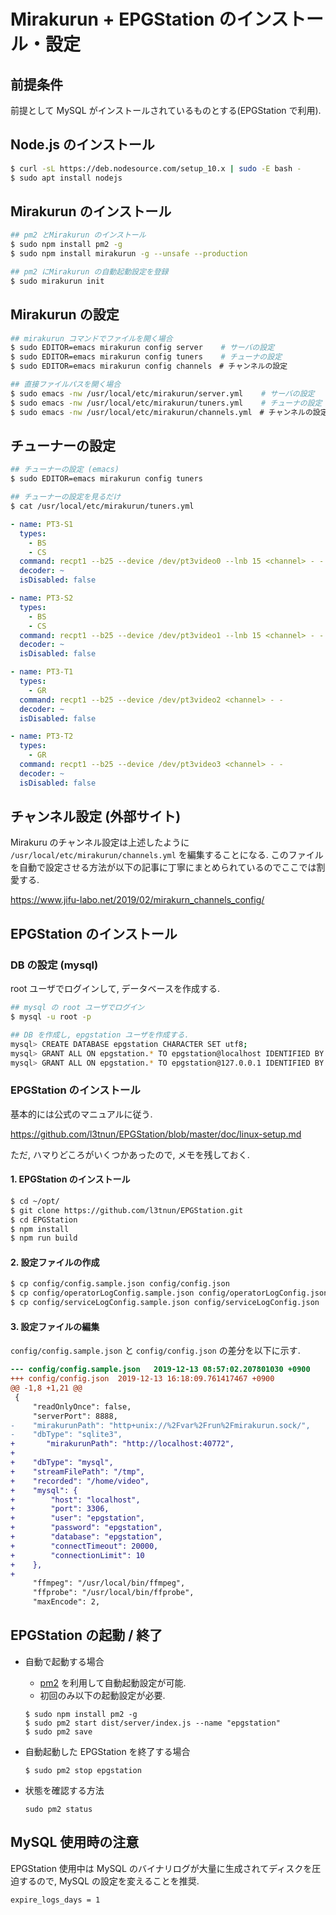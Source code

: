 # Mirakurun + EPGStation のインストール・設定

## 前提条件
前提として MySQL がインストールされているものとする(EPGStation で利用).


## Node.js のインストール
```bash
$ curl -sL https://deb.nodesource.com/setup_10.x | sudo -E bash -
$ sudo apt install nodejs
```

## Mirakurun のインストール
```bash
## pm2 とMirakurun のインストール
$ sudo npm install pm2 -g
$ sudo npm install mirakurun -g --unsafe --production

## pm2 にMirakurun の自動起動設定を登録
$ sudo mirakurun init
```

## Mirakurun の設定
```bash
## mirakurun コマンドでファイルを開く場合
$ sudo EDITOR=emacs mirakurun config server    # サーバの設定
$ sudo EDITOR=emacs mirakurun config tuners    # チューナの設定
$ sudo EDITOR=emacs mirakurun config channels　# チャンネルの設定

## 直接ファイルパスを開く場合
$ sudo emacs -nw /usr/local/etc/mirakurun/server.yml    # サーバの設定
$ sudo emacs -nw /usr/local/etc/mirakurun/tuners.yml    # チューナの設定
$ sudo emacs -nw /usr/local/etc/mirakurun/channels.yml　# チャンネルの設定
```

## チューナーの設定
```bash
## チューナーの設定 (emacs)
$ sudo EDITOR=emacs mirakurun config tuners

## チューナーの設定を見るだけ
$ cat /usr/local/etc/mirakurun/tuners.yml
```
```yaml
- name: PT3-S1
  types:
    - BS
    - CS
  command: recpt1 --b25 --device /dev/pt3video0 --lnb 15 <channel> - -
  decoder: ~
  isDisabled: false

- name: PT3-S2
  types:
    - BS
    - CS
  command: recpt1 --b25 --device /dev/pt3video1 --lnb 15 <channel> - -
  decoder: ~
  isDisabled: false

- name: PT3-T1
  types:
    - GR
  command: recpt1 --b25 --device /dev/pt3video2 <channel> - -
  decoder: ~
  isDisabled: false

- name: PT3-T2
  types:
    - GR
  command: recpt1 --b25 --device /dev/pt3video3 <channel> - -
  decoder: ~
  isDisabled: false
```

## チャンネル設定 (外部サイト)
Mirakuru のチャンネル設定は上述したように `/usr/local/etc/mirakurun/channels.yml` を編集することになる.
このファイルを自動で設定させる方法が以下の記事に丁寧にまとめられているのでここでは割愛する.

https://www.jifu-labo.net/2019/02/mirakurn_channels_config/


## EPGStation のインストール

### DB の設定 (mysql)
root ユーザでログインして, データベースを作成する.

```bash
## mysql の root ユーザでログイン
$ mysql -u root -p

## DB を作成し, epgstation ユーザを作成する.
mysql> CREATE DATABASE epgstation CHARACTER SET utf8;
mysql> GRANT ALL ON epgstation.* TO epgstation@localhost IDENTIFIED BY 'epgstation';
mysql> GRANT ALL ON epgstation.* TO epgstation@127.0.0.1 IDENTIFIED BY 'epgstation';
```

### EPGStation のインストール
基本的には公式のマニュアルに従う.

https://github.com/l3tnun/EPGStation/blob/master/doc/linux-setup.md

ただ, ハマりどころがいくつかあったので, メモを残しておく.

#### 1. EPGStation のインストール
```bash
$ cd ~/opt/
$ git clone https://github.com/l3tnun/EPGStation.git
$ cd EPGStation
$ npm install
$ npm run build
```

#### 2. 設定ファイルの作成
```bash
$ cp config/config.sample.json config/config.json
$ cp config/operatorLogConfig.sample.json config/operatorLogConfig.json
$ cp config/serviceLogConfig.sample.json config/serviceLogConfig.json
```

#### 3. 設定ファイルの編集
`config/config.sample.json` と `config/config.json` の差分を以下に示す.
```diff
--- config/config.sample.json   2019-12-13 08:57:02.207801030 +0900
+++ config/config.json  2019-12-13 16:18:09.761417467 +0900
@@ -1,8 +1,21 @@
 {
     "readOnlyOnce": false,
     "serverPort": 8888,
-    "mirakurunPath": "http+unix://%2Fvar%2Frun%2Fmirakurun.sock/",
-    "dbType": "sqlite3",
+       "mirakurunPath": "http://localhost:40772",
+
+    "dbType": "mysql",
+    "streamFilePath": "/tmp",
+    "recorded": "/home/video",
+    "mysql": {
+        "host": "localhost",
+        "port": 3306,
+        "user": "epgstation",
+        "password": "epgstation",
+        "database": "epgstation",
+        "connectTimeout": 20000,
+        "connectionLimit": 10
+    },
+
     "ffmpeg": "/usr/local/bin/ffmpeg",
     "ffprobe": "/usr/local/bin/ffprobe",
     "maxEncode": 2,
```

## EPGStation の起動 / 終了
- 自動で起動する場合
	- [pm2](http://pm2.keymetrics.io/) を利用して自動起動設定が可能.
	- 初回のみ以下の起動設定が必要.

	```
	$ sudo npm install pm2 -g
	$ sudo pm2 start dist/server/index.js --name "epgstation"
	$ sudo pm2 save
	```
- 自動起動した EPGStation を終了する場合
	```
	$ sudo pm2 stop epgstation
	```
- 状態を確認する方法
   ```
   sudo pm2 status
   ```
## MySQL 使用時の注意

EPGStation 使用中は MySQL のバイナリログが大量に生成されてディスクを圧迫するので, MySQL の設定を変えることを推奨.

```
expire_logs_days = 1
```

